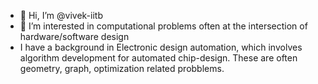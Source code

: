 - 👋 Hi, I’m @vivek-iitb
- 👀 I’m interested in computational problems often at the intersection of hardware/software design
- I have a background in Electronic design automation, which involves algorithm development for automated chip-design. These are often geometry, graph, optimization related probblems.




<!---
vivek-iitb/vivek-iitb is a ✨ special ✨ repository because its `README.md` (this file) appears on your GitHub profile.
You can click the Preview link to take a look at your changes.
--->
